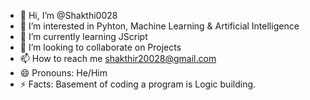- 👋 Hi, I’m @Shakthi0028
- 👀 I’m interested in Pyhton, Machine Learning & Artificial Intelligence 
- 🌱 I’m currently learning JScript
- 💞️ I’m looking to collaborate on Projects
- 📫 How to reach me shakthir20028@gmail.com
- 😄 Pronouns: He/Him
- ⚡ Facts: Basement of coding a program is Logic building.

<!---
Shakthi0028/Shakthi0028 is a ✨ special ✨ repository because its `README.md` (this file) appears on your GitHub profile.
You can click the Preview link to take a look at your changes.
--->
